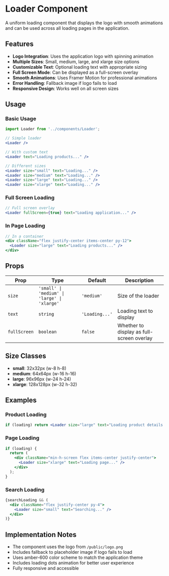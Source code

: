 # Loader Component

A uniform loading component that displays the logo with smooth animations and can be used across all loading pages in the application.

## Features

- **Logo Integration**: Uses the application logo with spinning animation
- **Multiple Sizes**: Small, medium, large, and xlarge size options
- **Customizable Text**: Optional loading text with appropriate sizing
- **Full Screen Mode**: Can be displayed as a full-screen overlay
- **Smooth Animations**: Uses Framer Motion for professional animations
- **Error Handling**: Fallback image if logo fails to load
- **Responsive Design**: Works well on all screen sizes

## Usage

### Basic Usage
```jsx
import Loader from '../components/Loader';

// Simple loader
<Loader />

// With custom text
<Loader text="Loading products..." />

// Different sizes
<Loader size="small" text="Loading..." />
<Loader size="medium" text="Loading..." />
<Loader size="large" text="Loading..." />
<Loader size="xlarge" text="Loading..." />
```

### Full Screen Loading
```jsx
// Full screen overlay
<Loader fullScreen={true} text="Loading application..." />
```

### In Page Loading
```jsx
// In a container
<div className="flex justify-center items-center py-12">
  <Loader size="large" text="Loading products..." />
</div>
```

## Props

| Prop | Type | Default | Description |
|------|------|---------|-------------|
| `size` | `'small' \| 'medium' \| 'large' \| 'xlarge'` | `'medium'` | Size of the loader |
| `text` | `string` | `'Loading...'` | Loading text to display |
| `fullScreen` | `boolean` | `false` | Whether to display as full-screen overlay |

## Size Classes

- **small**: 32x32px (w-8 h-8)
- **medium**: 64x64px (w-16 h-16)
- **large**: 96x96px (w-24 h-24)
- **xlarge**: 128x128px (w-32 h-32)

## Examples

### Product Loading
```jsx
if (loading) return <Loader size="large" text="Loading product details..." />;
```

### Page Loading
```jsx
if (loading) {
  return (
    <div className="min-h-screen flex items-center justify-center">
      <Loader size="xlarge" text="Loading page..." />
    </div>
  );
}
```

### Search Loading
```jsx
{searchLoading && (
  <div className="flex justify-center py-4">
    <Loader size="small" text="Searching..." />
  </div>
)}
```

## Implementation Notes

- The component uses the logo from `/public/logo.png`
- Includes fallback to placeholder image if logo fails to load
- Uses amber-600 color scheme to match the application theme
- Includes loading dots animation for better user experience
- Fully responsive and accessible 